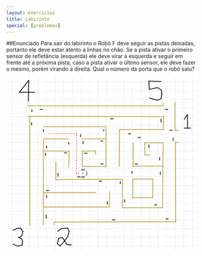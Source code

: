 ```yaml
---
layout: exercicios
title: Labirinto
special: [problemas]
---
```


##Enunciado
Para sair do labirinto o Robô F deve seguir as pistas deixadas, portanto ele deve estar atento a linhas no chão. Se a pista ativar o primeiro sensor de refletância (esquerda) ele deve virar a esquerda e seguir em frente até a próxima pista, caso a pista ativar o último sensor, ele deve fazer o mesmo, porém virando a direita. Qual o número da porta que o robô saiu?

<center>
<img src="/assets/img/exercicios/labirinto.png" alt="">
</center>